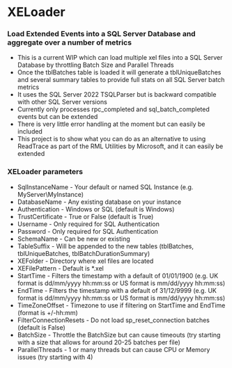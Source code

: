 # XELoader

### Load Extended Events into a SQL Server Database and aggregate over a number of metrics

* This is a current WIP which can load multiple xel files into a SQL Server Database by throttling Batch Size and Parallel Threads
* Once the tblBatches table is loaded it will generate a tblUniqueBatches and several summary tables to provide full stats on all SQL Server batch metrics
* It uses the SQL Server 2022 TSQLParser but is backward compatible with other SQL Server versions
* Currently only processes rpc_completed and sql_batch_completed events but can be extended
* There is very little error handling at the moment but can easily be included
* This project is to show what you can do as an alternative to using ReadTrace as part of the RML Utilities by Microsoft, and it can easily be extended

### XELoader parameters

* SqlInstanceName - Your default or named SQL Instance (e.g. MyServer\MyInstance)
* DatabaseName - Any existing database on your instance
* Authentication - Windows or SQL (default is Windows)
* TrustCertificate - True or False (default is True)
* Username - Only required for SQL Authentication
* Password - Only required for SQL Authentication
* SchemaName - Can be new or existing
* TableSuffix - Will be appended to the new tables (tblBatches, tblUniqueBatches, tblBatchDurationSummary)
* XEFolder - Directory where xel files are located
* XEFilePattern - Default is *.xel
* StartTime - Filters the timestamp with a default of 01/01/1900 (e.g. UK format is dd/mm/yyyy hh:mm:ss or US format is mm/dd/yyyy hh:mm:ss)
* EndTime  - Filters the timestamp with a default of 31/12/9999 (e.g. UK format is dd/mm/yyyy hh:mm:ss or US format is mm/dd/yyyy hh:mm:ss)
* TimeZoneOffset - Timezone to use if filtering on StartTime and EndTime (format is +/-hh:mm)
* FilterConnectionResets - Do not load sp_reset_connection batches (default is False)
* BatchSize - Throttle the BatchSize but can cause timeouts (try starting with a size that allows for around 20-25 batches per file)
* ParallelThreads - 1 or many threads but can cause CPU or Memory issues (try starting with 4)
